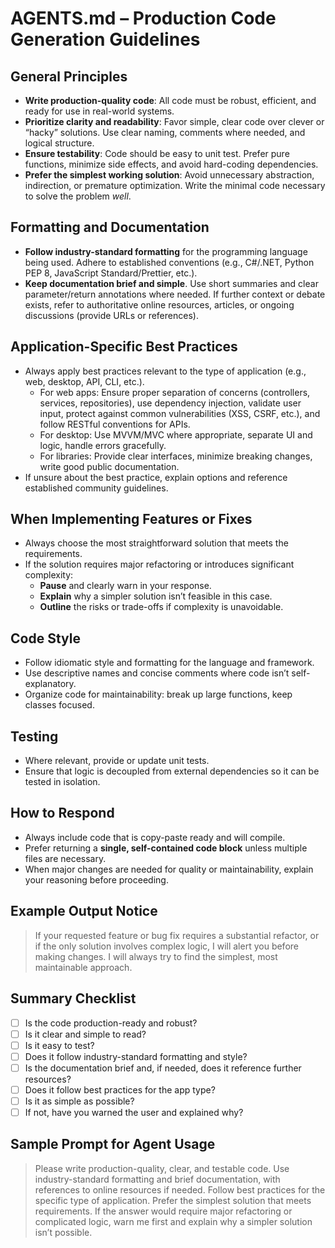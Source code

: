 # AGENTS.md – Production Code Generation Guidelines

## General Principles

- **Write production-quality code**: All code must be robust, efficient, and ready for use in real-world systems.
- **Prioritize clarity and readability**: Favor simple, clear code over clever or “hacky” solutions. Use clear naming, comments where needed, and logical structure.
- **Ensure testability**: Code should be easy to unit test. Prefer pure functions, minimize side effects, and avoid hard-coding dependencies.
- **Prefer the simplest working solution**: Avoid unnecessary abstraction, indirection, or premature optimization. Write the minimal code necessary to solve the problem *well*.

## Formatting and Documentation

- **Follow industry-standard formatting** for the programming language being used. Adhere to established conventions (e.g., C#/.NET, Python PEP 8, JavaScript Standard/Prettier, etc.).
- **Keep documentation brief and simple**. Use short summaries and clear parameter/return annotations where needed. If further context or debate exists, refer to authoritative online resources, articles, or ongoing discussions (provide URLs or references).

## Application-Specific Best Practices

- Always apply best practices relevant to the type of application (e.g., web, desktop, API, CLI, etc.).
    - For web apps: Ensure proper separation of concerns (controllers, services, repositories), use dependency injection, validate user input, protect against common vulnerabilities (XSS, CSRF, etc.), and follow RESTful conventions for APIs.
    - For desktop: Use MVVM/MVC where appropriate, separate UI and logic, handle errors gracefully.
    - For libraries: Provide clear interfaces, minimize breaking changes, write good public documentation.
- If unsure about the best practice, explain options and reference established community guidelines.

## When Implementing Features or Fixes

- Always choose the most straightforward solution that meets the requirements.
- If the solution requires major refactoring or introduces significant complexity:
    - **Pause** and clearly warn in your response.
    - **Explain** why a simpler solution isn’t feasible in this case.
    - **Outline** the risks or trade-offs if complexity is unavoidable.

## Code Style

- Follow idiomatic style and formatting for the language and framework.
- Use descriptive names and concise comments where code isn’t self-explanatory.
- Organize code for maintainability: break up large functions, keep classes focused.

## Testing

- Where relevant, provide or update unit tests.
- Ensure that logic is decoupled from external dependencies so it can be tested in isolation.

## How to Respond

- Always include code that is copy-paste ready and will compile.
- Prefer returning a **single, self-contained code block** unless multiple files are necessary.
- When major changes are needed for quality or maintainability, explain your reasoning before proceeding.

## Example Output Notice

> If your requested feature or bug fix requires a substantial refactor, or if the only solution involves complex logic, I will alert you before making changes. I will always try to find the simplest, most maintainable approach.

## Summary Checklist

- [ ] Is the code production-ready and robust?
- [ ] Is it clear and simple to read?
- [ ] Is it easy to test?
- [ ] Does it follow industry-standard formatting and style?
- [ ] Is the documentation brief and, if needed, does it reference further resources?
- [ ] Does it follow best practices for the app type?
- [ ] Is it as simple as possible?
- [ ] If not, have you warned the user and explained why?

## Sample Prompt for Agent Usage

> Please write production-quality, clear, and testable code. Use industry-standard formatting and brief documentation, with references to online resources if needed. Follow best practices for the specific type of application. Prefer the simplest solution that meets requirements. If the answer would require major refactoring or complicated logic, warn me first and explain why a simpler solution isn’t possible.
